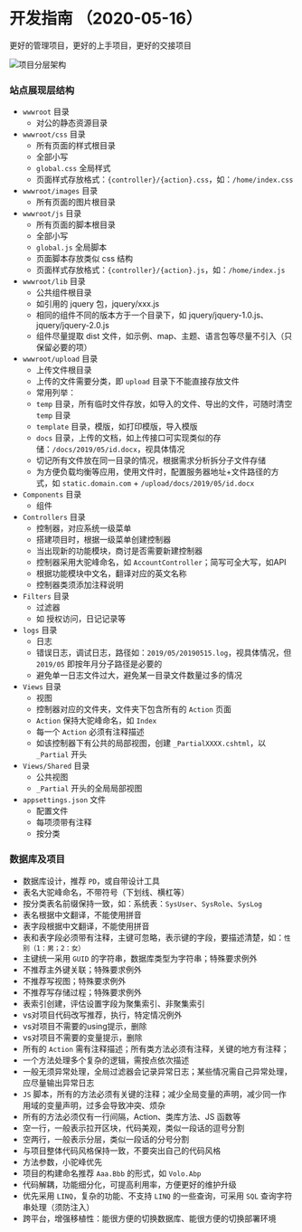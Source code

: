 # 开发指南 （2020-05-16）
更好的管理项目，更好的上手项目，更好的交接项目

![项目分层架构](static/project/la.png)

### 站点展现层结构
- `wwwroot` 目录
    - 对公的静态资源目录
- `wwwroot/css` 目录
    - 所有页面的样式根目录
    - 全部小写
    - `global.css` 全局样式
    - 页面样式存放格式：`{controller}/{action}.css`，如：`/home/index.css`
- `wwwroot/images` 目录
    - 所有页面的图片根目录
- `wwwroot/js` 目录
    - 所有页面的脚本根目录
    - 全部小写
    - `global.js` 全局脚本
    - 页面脚本存放类似 css 结构
    - 页面样式存放格式：`{controller}/{action}.js`，如：`/home/index.js`
- `wwwroot/lib` 目录
    - 公共组件根目录
    - 如引用的 jquery 包，jquery/xxx.js
    - 相同的组件不同的版本方于一个目录下，如 jquery/jquery-1.0.js、jquery/jquery-2.0.js
    - 组件尽量提取 dist 文件，如示例、map、主题、语言包等尽量不引入（只保留必要的项）
- `wwwroot/upload` 目录
    - 上传文件根目录
    - 上传的文件需要分类，即 `upload` 目录下不能直接存放文件
    - 常用列举：
    - `temp` 目录，所有临时文件存放，如导入的文件、导出的文件，可随时清空 `temp` 目录
    - `template` 目录，模版，如打印模版，导入模版
    - `docs` 目录，上传的文档，如上传接口可实现类似的存储：`/docs/2019/05/id.docx`，视具体情况
    - 切记所有文件放在同一目录的情况，根据需求分析拆分子文件存储
    - 为方便负载均衡等应用，使用文件时，配置服务器地址+文件路径的方式，如 `static.domain.com` + `/upload/docs/2019/05/id.docx`
- `Components` 目录
    - 组件
- `Controllers` 目录
    - 控制器，对应系统一级菜单
    - 搭建项目时，根据一级菜单创建控制器
    - 当出现新的功能模块，商讨是否需要新建控制器
    - 控制器采用大驼峰命名，如 `AccountController`；简写可全大写，如API
    - 根据功能模块中文名，翻译对应的英文名称
    - 控制器类须添加注释说明
- `Filters` 目录
    - 过滤器
    - 如 授权访问，日记记录等
- `logs` 目录
    - 日志
    - 错误日志，调试日志，路径如：`2019/05/20190515.log`，视具体情况，但 `2019/05` 即按年月分子路径是必要的
    - 避免单一日志文件过大，避免某一目录文件数量过多的情况
- `Views` 目录
    - 视图
    - 控制器对应的文件夹，文件夹下包含所有的 `Action` 页面
    - `Action` 保持大驼峰命名，如 `Index`
    - 每一个 `Action` 必须有注释描述
    - 如该控制器下有公共的局部视图，创建 `_PartialXXXX.cshtml`，以 `_Partial` 开头
- `Views/Shared` 目录
    - 公共视图
    - `_Partial` 开头的全局局部视图
- `appsettings.json` 文件
    - 配置文件
    - 每项须带有注释
    - 按分类

### 数据库及项目
- 数据库设计，推荐 `PD`，或自带设计工具
- 表名大驼峰命名，不带符号（下划线、横杠等）
- 按分类表名前缀保持一致，如：系统表：`SysUser`、`SysRole`、`SysLog`
- 表名根据中文翻译，不能使用拼音
- 表字段根据中文翻译，不能使用拼音
- 表和表字段必须带有注释，主键可忽略，表示键的字段，要描述清楚，如：`性别（1：男；2：女）`
- 主键统一采用 `GUID` 的字符串，数据库类型为字符串；特殊要求例外
- 不推荐主外键关联；特殊要求例外
- 不推荐写视图；特殊要求例外
- 不推荐写存储过程；特殊要求例外
- 表索引创建，评估设置字段为聚集索引、非聚集索引
- vs对项目代码改写推荐，执行，特定情况例外
- vs对项目不需要的using提示，删除
- vs对项目不需要的变量提示，删除
- 所有的 `Action` 需有注释描述；所有类方法必须有注释，关键的地方有注释； 
- 一个方法处理多个复杂的逻辑，需按点依次描述
- 一般无须异常处理，全局过滤器会记录异常日志；某些情况需自己异常处理，应尽量输出异常日志
- `JS` 脚本，所有的方法必须有关键的注释；减少全局变量的声明，减少同一作用域的变量声明，过多会导致冲突、烦杂
- 所有的方法必须仅有一行间隔，Action、类库方法、JS 函数等
- 空一行，一般表示拉开区块，代码美观，类似一段话的逗号分割
- 空两行，一般表示分层，类似一段话的分号分割
- 与项目整体代码风格保持一致，不要突出自己的代码风格
- 方法参数，小驼峰优先
- 项目的构建命名推荐 `Aaa.Bbb` 的形式，如 `Volo.Abp`
- 代码解耦，功能细分化，可提高利用率，方便更好的维护升级
- 优先采用 `LINQ`，复杂的功能、不支持 `LINQ` 的一些查询，可采用 `SQL` 查询字符串处理（须防注入）
- 跨平台，增强移植性：能很方便的切换数据库、能很方便的切换部署环境